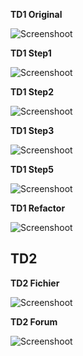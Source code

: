 __TD1 Original__

![Screenshoot](tdMAPC/app/src/main/java/td1/original/td1_original.png "PlantUML Td1_original")

__TD1 Step1__

![Screenshoot](tdMAPC/app/src/main/java/td1/step1/td1_step1.png "PlantUML Td1_step1")

__TD1 Step2__

![Screenshoot](tdMAPC/app/src/main/java/td1/step2/td1_step2.png "PlantUML Td1_step2")

__TD1 Step3__

![Screenshoot](tdMAPC/app/src/main/java/td1/step3/td1_step3.png "PlantUML Td1_step3")

__TD1 Step5__

![Screenshoot](tdMAPC/app/src/main/java/td1/step5/td1_step5.png "PlantUML Td1_step5")

__TD1 Refactor__

![Screenshoot](tdMAPC/app/src/main/java/td1/refactor/td1_refactor_ProfVersion.png "PlantUML Td1_refactor")


## TD2

__TD2 Fichier__

![Screenshoot](tdMAPC/app/src/main/java/td2/Fichier/TD2_Fichier.png "PlantUML Td2_Fichier")

__TD2 Forum__

![Screenshoot](tdMAPC/app/src/main/java/td2/Forum/TD2_Forum.png "PlantUML Td2_Forum")